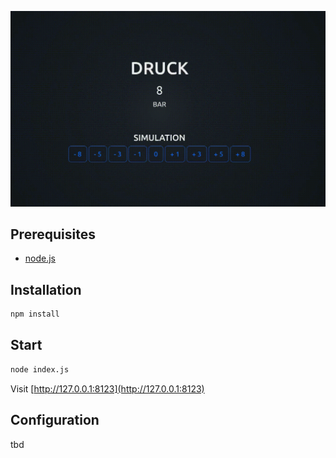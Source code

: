 ![Bild](./docs/web-ui.gif)

## Prerequisites
- [node.js](https://nodejs.org/en)

## Installation
```sh
npm install
```

## Start
```sh
node index.js
```

Visit [http://127.0.0.1:8123](http://127.0.0.1:8123)

## Configuration
tbd